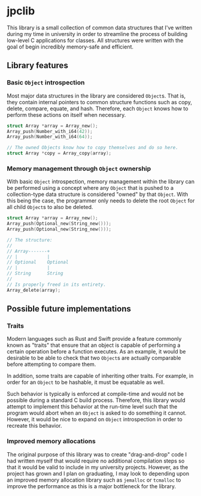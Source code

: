 # jpclib

This library is a small collection of common data structures that I've written
during my time in university in order to streamline the process of building
low-level C applications for classes. All structures were written with the
goal of begin incredibly memory-safe and efficient.

## Library features

### Basic `Object` introspection

Most major data structures in the library are considered `Object`s. That is,
they contain internal pointers to common structure functions such as copy,
delete, compare, equate, and hash. Therefore, each `Object` knows how to
perform these actions on itself when necessary.

```c
struct Array *array = Array_new();
Array_push(Number_with_i64(42));
Array_push(Number_with_i64(64));

// The owned Objects know how to copy themselves and do so here.
struct Array *copy = Array_copy(array);
```

### Memory management through `Object` ownership

With basic `Object` introspection, memory management within the library can be
performed using a concept where any `Object` that is pushed to a
collection-type data structure is considered "owned" by that `Object`. With
this being the case, the programmer only needs to delete the root `Object` for
all child `Object`s to also be deleted.

```c
struct Array *array = Array_new();
Array_push(Optional_new(String_new()));
Array_push(Optional_new(String_new()));

// The structure:
//
// Array-------+
// |           |
// Optional    Optional
// |           |
// String      String
//
// Is properly freed in its entirety.
Array_delete(array);
```

## Possible future implementations

### Traits

Modern languages such as Rust and Swift provide a feature commonly known as
"traits" that ensure that an object is capable of performing a certain
operation before a function executes. As an example, it would be desirable to
be able to check that two `Object`s are actually comparable before attempting
to compare them.

In addition, some traits are capable of inheriting other traits. For example,
in order for an `Object` to be hashable, it must be equatable as well.

Such behavior is typically is enforced at compile-time and would not be
possible during a standard C build process. Therefore, this library would
attempt to implement this behavior at the run-time level such that the program
would abort when an `Object` is asked to do something it cannot. However, it
would be nice to expand on `Object` introspection in order to recreate this
behavior.

### Improved memory allocations

The original purpose of this library was to create "drag-and-drop" code I had
written myself that would require no additional compilation steps so that it
would be valid to include in my university projects. However, as the project
has grown and I plan on graduating, I may look to depending upon an improved
memory allocation library such as `jemalloc` or `tcmalloc` to improve the
performance as this is a major bottleneck for the library.
